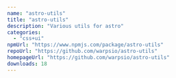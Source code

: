 ```yaml
---
name: "astro-utils"
title: "astro-utils"
description: "Various utils for astro"
categories:
  - "css+ui"
npmUrl: "https://www.npmjs.com/package/astro-utils"
repoUrl: "https://github.com/warpsio/astro-utils"
homepageUrl: "https://github.com/warpsio/astro-utils"
downloads: 18
---
```

